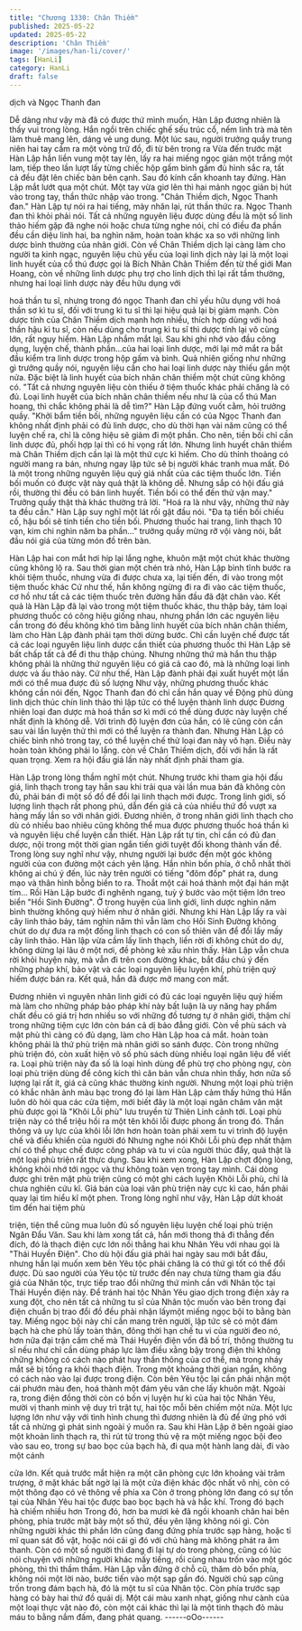 ```yaml
---
title: "Chương 1330: Chân Thiềm"
published: 2025-05-22
updated: 2025-05-22
description: 'Chân Thiềm'
image: '/images/han-li/cover/'
tags: [HanLi]
category: HanLi
draft: false
---
```


dịch và Ngọc Thanh đan

Dễ dàng như vậy mà đã có được thứ mình muốn, Hàn Lập
đương nhiên là thấy vui trong lòng.
Hắn ngồi trên chiếc ghế sếu trúc cổ, nếm linh trà mà tên làm thuê
mang lên, dáng vẻ ung dung.
Một lúc sau, người trưởng quầy trung niên hai tay cầm ra một
vòng trữ đồ, đi từ bên trong ra
Vừa đến trước mặt Hàn Lập hắn liền vung một tay lên, lấy ra hai
miếng ngọc giản một trắng một lam, tiếp theo lần lượt lấy từng
chiếc hộp gấm bình gấm đủ hình sắc ra, tất cả đều đặt lên chiếc
bàn bên cạnh.
Sau đó kính cẩn khoanh tay đứng.
Hàn Lập mắt lướt qua một chút. Một tay vừa giơ lên thì hai mảnh
ngọc giản bị hút vào trong tay, thần thức nhập vào trong.
"Chân Thiềm dịch, Ngọc Thanh đan." Hàn Lập tự nói ra hai tiếng,
mày nhăn lại, rút thần thức ra.
Ngọc Thanh đan thì khỏi phải nói. Tất cả những nguyên liệu được
dùng đều là một số linh thảo hiếm gặp đã nghe nói hoặc chưa
từng nghe nói, chỉ có điều đa phần đều cần diệu linh hai, ba nghìn
năm, hoàn toàn khác xa so với những linh dược bình thường của
nhân giới. Còn về Chân Thiềm dịch lại càng làm cho người ta kinh
ngạc, nguyên liệu chủ yếu của loại linh dịch này lại là một loại linh
huyết của cổ thú được gọi là Bích Nhãn Chân Thiềm đến từ thế
giới Man Hoang, còn về những linh dược phụ trợ cho linh dịch thì
lại rất tầm thường, nhưng hai loại linh dược này đều hữu dụng với

hoá thần tu sĩ, nhưng trong đó ngọc Thanh đan chỉ yếu hữu dụng
với hoá thần sơ kì tu sĩ, đối với trung kì tu sĩ thì lại hiệu quả lại bị
giảm mạnh. Còn dược tính của Chân Thiềm dịch mạnh hơn
nhiều, thích hợp dùng với hoá thần hậu kì tu sĩ, còn nếu dùng cho
trung kì tu sĩ thì dược tính lại vô cùng lớn, rất nguy hiểm.
Hàn Lập nhắm mắt lại. Sau khi ghi nhớ vào đầu công dụng, luyện
chế, thành phần…của hai loại linh dược, mới lại mở mắt ra bắt
đầu kiểm tra linh dược trong hộp gấm và bình.
Quả nhiên giống như những gì trưởng quầy nói, nguyên liệu cần
cho hai loại linh dược này thiếu gần một nửa. Đặc biệt là linh
huyết của bích nhãn chân thiềm một chút cũng không có.
"Tất cả nhưng nguyên liệu còn thiếu ở tiệm thuốc khác phải chăng
là có đủ. Loại linh huyết của bích nhãn chân thiềm nếu như là của
cổ thú Man hoang, thì chắc không phải là dễ tìm?" Hàn Lập đứng
vuốt cằm, hỏi trưởng quầy.
"Khởi bẩm tiền bối, những nguyên liệu cần có của Ngọc Thanh
đan không nhất định phải có đủ linh dược, cho dù thời hạn vài
năm cũng có thể luyện chế ra, chỉ là công hiệu sẽ giảm đi một
phần. Cho nên, tiền bối chỉ cần linh dược đủ, phối hợp lại thì có hi
vọng rất lớn. Nhưng linh huyết chân thiềm mà Chân Thiềm dịch
cần lại là một thứ cực kì hiếm. Cho dù thỉnh thoảng có người
mang ra bán, nhưng ngay lập tức sẽ bị người khác tranh mua
mất. Đó là một trong những nguyên liệu quý giá nhất của các tiệm
thuốc lớn. Tiền bối muốn có được vật này quả thật là không dễ.
Nhưng sắp có hội đấu giá rồi, thường thì đều có bán linh huyết.
Tiền bối có thể đến thử vận may." Trưởng quầy thật thà khác
thường trả lời.
"Hoá ra là như vậy, những thứ này ta đều cần." Hàn Lập suy nghĩ
một lát rồi gật đầu nói.
"Đa tạ tiền bối chiếu cố, hậu bối sẽ tính tiền cho tiền bối. Phương
thuốc hai trang, linh thạch 10 vạn, kim chi nghìn năm ba phần…"
trưởng quầy mừng rỡ vội vàng nói, bắt đầu nói giá của từng món
đồ trên bàn.

Hàn Lập hai con mắt hơi híp lại lắng nghe, khuôn mặt một chút
khác thường cũng không lộ ra.
Sau thời gian một chén trà nhỏ, Hàn Lập bình tĩnh bước ra khỏi
tiệm thuốc, nhưng vừa đi được chưa xa, lại tiến đến, đi vào trong
một tiệm thuốc khác
Cứ như thế, hắn không ngừng đi ra đi vào các tiệm thuốc, cơ hồ
như tất cả các tiệm thuốc trên đường hắn đầu đã đặt chân vào.
Kết quả là Hàn Lập đã lại vào trong một tiệm thuốc khác, thu thập
bảy, tám loại phương thuốc có công hiệu giống nhau, nhưng phần
lớn các nguyên liệu cần trong đó đều không khó tìm bằng linh
huyết của bích nhãn chân thiềm, làm cho Hàn Lập đành phải tạm
thời dừng bước. Chỉ cần luyện chế được tất cả các loại nguyên
liệu linh dược cần thiết của phương thuốc thì Hàn Lập sẽ bất
chấp tất cả để đi thu thập chúng.
Nhưng những thứ mà hắn thu thập không phải là những thứ
nguyên liệu có giá cả cao đó, mà là những loại linh dược và ấu
thảo này.
Cứ như thế, Hàn Lập đành phải đại xuất huyết một lần mới có thể
mua được đủ số lượng
Như vậy, những phương thuốc khác không cần nói đến, Ngọc
Thanh đan đó chỉ cần hắn quay về Động phủ dùng linh dịch thúc
chín linh thảo thì lập tức có thể luyện thành linh dược
Đương nhiên loại đan dược mà hoá thần sơ kì mới có thể dùng
được này luyện chế nhất định là không dễ. Với trình độ luyện đơn
của hắn, có lẽ cũng còn cần sau vài lần luyện thử thì mới có thể
luyện ra thành đan.
Nhưng Hàn Lập có chiếc bình nhỏ trong tay, có thể luyện chế thử
loại đan này vô hạn. Điều này hoàn toàn không phải lo lắng. còn
về Chân Thiềm dịch, đối với hắn là rất quan trọng.
Xem ra hội đấu giá lần này nhất định phải tham gia.

Hàn Lập trong lòng thầm nghĩ một chút.
Nhưng trước khi tham gia hội đấu giá, linh thạch trong tay hắn
sau khi trải qua vài lần mua bán đã không còn đủ, phải bán đi một
số đồ để đổi lại linh thạch mới được.
Trong linh giới, số lượng linh thạch rất phong phú, dẫn đến giá cả
của nhiều thứ đồ vượt xa hàng mấy lần so với nhân giới.
Đương nhiên, ở trong nhân giới linh thạch cho dù có nhiều bao
nhiêu cũng không thể mua được phương thuốc hoá thần kì và
nguyên liệu chế luyện cần thiết.
Hàn Lập rất tự tin, chỉ cần có đủ đan dược, nội trong một thời
gian ngắn tiến giới tuyệt đối khong thành vấn đề.
Trong lòng suy nghĩ như vậy, nhưng người lại bước đến một góc
không người của con đường một cách yên lặng.
Hắn nhìn bốn phía, ở chỗ nhất thời không ai chú ý đến, lúc này
trên người có tiếng "đôm đốp" phát ra, dung mạo và thân hình
bỗng biến to ra. Thoắt một cái hoá thành một đại hán mặt tím…
Rồi Hàn Lập bước đi nghênh ngang, tuỳ ý bước vào một tiệm lớn
treo biển "Hồi Sinh Đường".
Ở trong huyện của linh giới, linh dược nghìn năm bình thường
không quý hiếm như ở nhân giới. Nhưng khi Hàn Lập lấy ra vài
cây linh thảo bảy, tám nghìn năm thì vẫn làm cho Hồi Sinh Đường
không chút do dự đưa ra một đống linh thạch có con số thiên văn
để đổi lấy mấy cây linh thảo.
Hàn lập vừa cầm lấy linh thạch, liền rời đi không chút do dự,
không dừng lại lâu ở một nơi, đề phòng kẻ xấu nhìn thấy.
Hàn Lập vẫn chưa rời khỏi huyện này, mà vẫn đi trên con đường
khác, bắt đầu chú ý đến những pháp khí, bảo vật và các loại
nguyên liệu luyện khí, phù triện quý hiếm được bán ra.
Kết quả, hắn đã được mở mang con mắt.

Đương nhiên vì nguyên nhân linh giới có đủ các loại nguyên liệu
quý hiếm mà làm cho những pháp bảo pháp khí này bất luận là uy
năng hay phẩm chất đều có giá trị hơn nhiều so với những đồ
tương tự ở nhân giới, thậm chí trong những tiệm cực lớn còn bán
cả dị bảo đẳng giới.
Còn về phù sách và mật phù thì càng có đủ dạng, làm cho Hàn
Lập hoa cả mắt. hoàn toàn không phải là thứ phù triện mà nhân
giới so sánh được.
Còn trong những phù triện đó, còn xuất hiện vô số phù sách dùng
nhiều loại ngân liệu để viết ra.
Loại phù triện này đa số là loại hình dùng để phù trợ cho phòng
ngự, còn loại phù triện dùng để công kích thì căn bản vẫn chưa
nhìn thấy, hơn nữa số lượng lại rất ít, giá cả cũng khác thường
kinh người. Nhưng một loại phù triện có khắc nhân ảnh màu bạc
trong đó lại làm Hàn Lập cảm thấy hứng thú
Hắn luôn dò hỏi qua các cửa tiệm, mới biết đây là một loại ngân
châm văn mật phù được gọi là "Khôi Lỗi phù" lưu truyền từ Thiên
Linh cảnh tới.
Loại phù triện này có thể triệu hồi ra một tên khôi lỗi được phong
ấn trong đó. Thần thông và uy lực của khôi lỗi lớn hơn hoàn toàn
phải xem tu vi trình độ luyện chế và điều khiển của người đó
Nhưng nghe nói Khôi Lỗi phù đẹp nhất thậm chí có thể phục chế
được công pháp và tu vi của người thúc đẩy, quả thật là một loại
phù triện rất thực dụng.
Sau khi xem xong, Hàn Lập chợt động lòng, không khỏi nhớ tới
ngọc và thư không toàn vẹn trong tay mình.
Cái dòng được ghi trên mặt phù triện cũng có một ghi cách luyện
Khôi Lỗi phù, chỉ là chưa nghiên cứu kĩ. Giá bán của loại văn phù
triện này cực kì cao, hắn phải quay lại tìm hiểu kĩ một phen.
Trong lòng nghĩ như vậy, Hàn Lập dứt khoát tìm đến hai tiệm phù

triện, tiện thể cũng mua luôn đủ số nguyên liệu luyện chế loại phù
triện Ngân Đẩu Văn. Sau khi làm xong tất cả, hắn mới thong thả
đi thẳng đến đích, đó là thạch điện cực lớn nối thẳng hai khu
Nhân Yêu với nhau gọi là "Thái Huyền Điện".
Cho dù hội đấu giá phải hai ngày sau mới bắt đầu, nhưng hắn lại
muốn xem bên Yêu tộc phải chăng là có thứ gì tốt có thể đổi
được.
Dù sao người của Yêu tộc từ trước đến nay chưa từng tham gia
đấu giá của Nhân tộc, trực tiếp trao đổi những thứ mình cần với
Nhân tộc tại Thái Huyền điện này.
Để tránh hai tộc Nhân Yêu giao dịch trong điện xảy ra xung đột,
cho nên tất cả những tu sĩ của Nhân tộc muốn vào bên trong đại
điện chuẩn bị trao đổi đồ đều phải nhận lấymột miếng ngọc bội to
bằng bàn tay.
Miếng ngọc bội này chỉ cần mang trên người, lập tức sẽ có một
đám bạch hà che phủ lấy toàn thân, đông thời hạn chế tu vi của
người đeo nó, hơn nữa đại trận cấm chế mà Thái Huyền điện vốn
đã bố trí, thông thường tu sĩ nếu như chỉ cần dùng pháp lực làm
điều xằng bậy trong điện thì không những không có cách nào
phát huy thần thông của cơ thể, mà trong nháy mắt sẽ bị tống ra
khỏi thạch điện. Trong một khoảng thời gian ngắn, không có cách
nào vào lại được trong điện.
Còn bên Yêu tộc lại cần phải nhận một cái phướn màu đen, hoá
thành một đám yêu vân che lấy khuôn mặt.
Ngoài ra, trong điện đồng thời còn có bốn vị luyện hư kì của hai
tộc Nhân Yêu, mười vị thanh minh vệ duy trì trật tự, hai tộc mỗi
bên chiếm một nửa.
Một lực lượng lớn như vậy với tình hình chung thì đương nhiên là
đủ để ứng phó với tất cả nhừng gì phát sinh ngoài ý muốn ra.
Sau khi Hàn Lập ở bên ngoài giao một khoản linh thạch ra, thì rút
từ trong thủ vệ ra một miếng ngọc bội đeo vào sau eo, trong sự
bao bọc của bạch hà, đi qua một hành lang dài, đi vào một cánh

cửa lớn.
Kết quả trước mắt hiện ra một căn phòng cực lớn khoảng vài
trăm trượng, ở mặt khác bất ngờ lại là một cửa điện khác độc
nhất vô nhị, còn có một thông đạo có vẻ thông về phía xa
Còn ở trong phòng lớn đang có sự tồn tại của Nhân Yêu hai tộc
được bao bọc bạch hà và hắc khí. Trong đó bạch hà chiếm nhiều
hơn
Trong đó, hơn ba mươi kẻ đã ngồi khoanh chân hai bên phòng,
phía trước mặt bày một số thứ, đều yên lặng không nói gì.
Còn những người khác thì phần lớn cũng đang đứng phía trước
sạp hàng, hoặc tỉ mĩ quan sát đồ vật, hoặc nói cái gì đó với chủ
hàng mà không phát ra âm thanh. Còn có một số người thì đang
đi lại tự do trong phòng, cũng có lúc nói chuyện với những người
khác mấy tiếng, rồi cùng nhau trốn vào một góc phòng, thì thì
thầm thầm.
Hàn Lập vẫn đứng ở chỗ cũ, thăm dò bốn phía, không nói một lời
nào, bước tiến vào một sạp gần đó.
Người chủ sạp cũng trốn trong đám bạch hà, đó là một tu sĩ của
Nhân tộc.
Còn phía trước sạp hàng có bày hai thứ đồ quái dị.
Một cái màu xanh nhạt, giống như cành của một loại thực vật nào
đó, còn một cái khác thì lại là một tinh thạch đỏ màu máu to bằng
nắm đấm, đang phát quang.
------oOo------

